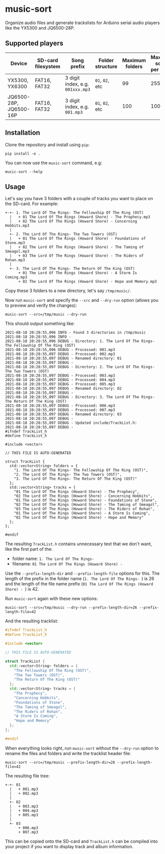 # music-sort

Organize audio files and generate trackslists for Arduino serial audio players like the YX5300 and JQ6500-28P.

## Supported players

| Device | SD-card filesystem | Song prefix | Folder structure | Maximum folders | Maximum songs per folder | Reference |
| --- | --- | --- | --- | --- | --- | --- |
| YX5300, YX6300 | FAT16, FAT32 | 3 digit index, e.g. `001xxx.mp3` | `01`, `02`, etc | 99 | 255 | [MD_YX5300 library](https://majicdesigns.github.io/MD_YX5300/) |
| JQ6500-28P, JQ6500-16P | FAT16, FAT32 | 3 digit index, e.g. `001.mp3` | `01`, `02`, etc | 100 | 1000 | [Module docs](https://sparks.gogo.co.nz/jq6500/index.html), [JQ6500_Serial library](https://github.com/sleemanj/JQ6500_Serial) |

## Installation

Clone the repository and install using `pip`:

```console
pip install -e .
```

You can now use the `music-sort` command, e.g:

```console
music-sort --help
```

## Usage

Let's say you have 3 folders with a couple of tracks you want to place on the SD-card. For example:

```
+-+- 1. The Lord Of The Rings- The Fellowship Of The Ring (OST)
  |   + 01 The Lord Of The Rings (Howard Shore) - The Prophecy.mp3
  |   + 02 The Lord Of The Rings (Howard Shore) - Concerning Hobbits.mp3
  |
  +- 2. The Lord Of The Rings- The Two Towers (OST)
  |   + 01 The Lord Of The Rings (Howard Shore) - Foundations of Stone.mp3
  |   + 02 The Lord Of The Rings (Howard Shore) - The Taming of Smeagol.mp3
  |   + 03 The Lord Of The Rings (Howard Shore) - The Riders of Rohan.mp3
  |
  +- 3. The Lord Of The Rings- The Return Of The King (OST)
      + 01 The Lord Of The Rings (Howard Shore) - A Storm Is Coming.mp3
      + 02 The Lord Of The Rings (Howard Shore) - Hope and Memory.mp3
```

Copy these 3 folders to a new directory, let's say `/tmp/music/`.

Now run `music-sort` and specify the `--src` and `--dry-run` option (allows you
to preview and verify the changes):

```console
music-sort --src=/tmp/music --dry-run
```

This should output something like:

```
2021-08-18 20:28:55,096 INFO - Found 3 directories in /tmp/music
2021-08-18 20:28:55,096 INFO -
2021-08-18 20:28:55,096 DEBUG - Directory: 1. The Lord Of The Rings- The Fellowship Of The Ring (OST)
2021-08-18 20:28:55,096 DEBUG - Processed: 001.mp3
2021-08-18 20:28:55,097 DEBUG - Processed: 002.mp3
2021-08-18 20:28:55,097 DEBUG - Renamed directory: 01
2021-08-18 20:28:55,097 DEBUG -
2021-08-18 20:28:55,097 DEBUG - Directory: 2. The Lord Of The Rings- The Two Towers (OST)
2021-08-18 20:28:55,097 DEBUG - Processed: 003.mp3
2021-08-18 20:28:55,097 DEBUG - Processed: 004.mp3
2021-08-18 20:28:55,097 DEBUG - Processed: 005.mp3
2021-08-18 20:28:55,097 DEBUG - Renamed directory: 02
2021-08-18 20:28:55,097 DEBUG -
2021-08-18 20:28:55,097 DEBUG - Directory: 3. The Lord Of The Rings- The Return Of The King (OST)
2021-08-18 20:28:55,097 DEBUG - Processed: 006.mp3
2021-08-18 20:28:55,097 DEBUG - Processed: 007.mp3
2021-08-18 20:28:55,097 DEBUG - Renamed directory: 03
2021-08-18 20:28:55,097 DEBUG -
2021-08-18 20:28:55,097 DEBUG - Updated include/TrackList.h:
2021-08-18 20:28:55,097 DEBUG -
#ifndef TrackList_h
#define TrackList_h

#include <vector>

// THIS FILE IS AUTO-GENERATED

struct TrackList {
  std::vector<String> folders = {
    "1. The Lord Of The Rings- The Fellowship Of The Ring (OST)",
    "2. The Lord Of The Rings- The Two Towers (OST)",
    "3. The Lord Of The Rings- The Return Of The King (OST)"
  };
  std::vector<String> tracks = {
    "01 The Lord Of The Rings (Howard Shore) - The Prophecy",
    "02 The Lord Of The Rings (Howard Shore) - Concerning Hobbits",
    "01 The Lord Of The Rings (Howard Shore) - Foundations of Stone",
    "02 The Lord Of The Rings (Howard Shore) - The Taming of Smeagol",
    "03 The Lord Of The Rings (Howard Shore) - The Riders of Rohan",
    "01 The Lord Of The Rings (Howard Shore) - A Storm Is Coming",
    "02 The Lord Of The Rings (Howard Shore) - Hope and Memory"
  };
};

#endif
```

The resulting `TrackList.h` contains unnecessary text that we don't want, like
the first part of the:

- folder name: `1. The Lord Of The Rings- `
- filename: `01 The Lord Of The Rings (Howard Shore) - `

Use the `--prefix-length-dir` and `--prefix-length-file` options for this.
The length of the prefix in the folder name (`1. The Lord Of The Rings- `) is 26
and the length of the file name prefix (`01 The Lord Of The Rings (Howard Shore) - `)
is 42.

Run `music-sort` again with these new options:

```
music-sort --src=/tmp/music --dry-run --prefix-length-dir=26 --prefix-length-file=42
```

And the resulting tracklist:

```cpp
#ifndef TrackList_h
#define TrackList_h

#include <vector>

// THIS FILE IS AUTO-GENERATED

struct TrackList {
  std::vector<String> folders = {
    "The Fellowship Of The Ring (OST)",
    "The Two Towers (OST)",
    "The Return Of The King (OST)"
  };
  std::vector<String> tracks = {
    "The Prophecy",
    "Concerning Hobbits",
    "Foundations of Stone",
    "The Taming of Smeagol",
    "The Riders of Rohan",
    "A Storm Is Coming",
    "Hope and Memory"
  };
};

#endif
```

When everything looks right, run `music-sort` without the `--dry-run` option to rename
the files and folders and write the tracklist header file:

```
music-sort --src=/tmp/music --prefix-length-dir=26 --prefix-length-file=42
```

The resulting file tree:

```
+-+- 01
  |   + 001.mp3
  |   + 002.mp3
  |
  +- 02
  |   + 003.mp3
  |   + 004.mp3
  |   + 005.mp3
  |
  +- 03
      + 006.mp3
      + 007.mp3
```

This can be copied onto the SD-card and `TrackList.h` can be compiled into your project
if you want to display track and album information.
